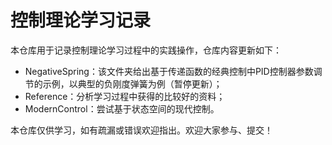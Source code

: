 # 控制理论学习记录

本仓库用于记录控制理论学习过程中的实践操作，仓库内容更新如下：

- NegativeSpring：该文件夹给出基于传递函数的经典控制中PID控制器参数调节的示例，以典型的负刚度弹簧为例（暂停更新）；
- Reference：分析学习过程中获得的比较好的资料；
- ModernControl：尝试基于状态空间的现代控制。



本仓库仅供学习，如有疏漏或错误欢迎指出。欢迎大家参与、提交！